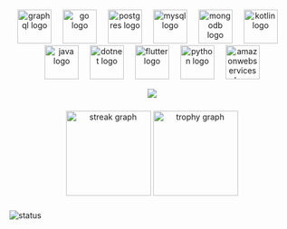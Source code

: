 ###

<div align="center">
  <img src="https://skillicons.dev/icons?i=graphql" height="60" alt="graphql logo"  />
  <img width="12" />
  <img src="https://skillicons.dev/icons?i=go" height="60" alt="go logo"  />
  <img width="12" />
   <img src="https://skillicons.dev/icons?i=postgres" height="60" alt="postgres logo"  />
  <img width="12" />
    <img src="https://skillicons.dev/icons?i=mysql" height="60" alt="mysql logo"  />
  <img width="12" />
    <img src="https://skillicons.dev/icons?i=mongodb" height="60" alt="mongodb logo"  />
  <img width="12" />
  <img src="https://skillicons.dev/icons?i=kotlin" height="60" alt="kotlin logo"  />
  <img width="12" />
     <img src="https://skillicons.dev/icons?i=java" height="60" alt="java logo"  />
  <img width="12" />
<img src="https://skillicons.dev/icons?i=dotnet" height="60" alt="dotnet logo"  />
  <img width="12" />
  <img src="https://skillicons.dev/icons?i=flutter" height="60" alt="flutter logo"  />
  <img width="12" />
  <img src="https://skillicons.dev/icons?i=py" height="60" alt="python logo"  />
  <img width="12" />
  <img src="https://skillicons.dev/icons?i=aws" height="60" alt="amazonwebservices logo"  />
  <p align="center">
       <a href="https://skillicons.dev">
         <img src="https://skillicons.dev/icons?i=git,kubernetes,docker,c,vim" />
       </a>
  </p>
  
</div>

###


<div align="center">
  <img src="https://streak-stats.demolab.com?user=pymarcus&locale=en&mode=daily&theme=dracula&hide_border=false&border_radius=5&order=3" height="150" alt="streak graph"  />
  <img src="https://github-profile-trophy.vercel.app?username=pymarcus&theme=dracula&column=-1&row=1&margin-w=8&margin-h=8&no-bg=false&no-frame=false&order=4" height="150" alt="trophy graph"  />
</div>

###

![status](https://img.shields.io/badge/Status-Always%20learning-blue?style=flat-square&logo=go)


###

